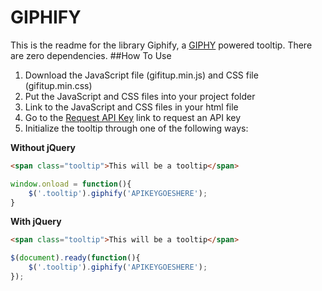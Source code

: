 # GIPHIFY
This is the readme for the library Giphify, a [GIPHY](http://giphy.com/) powered tooltip. There are zero dependencies.
##How To Use
1.  Download the JavaScript file (gifitup.min.js) and CSS file (gifitup.min.css)
2.  Put the JavaScript and CSS files into your project folder
3.  Link to the JavaScript and CSS files in your html file
4.  Go to the [Request API Key](http://api.giphy.com/submit) link to request an API key
5.  Initialize the tooltip through one of the following ways:

**Without jQuery**
```html
<span class="tooltip">This will be a tooltip</span>
```
```javascript
window.onload = function(){
	$('.tooltip').giphify('APIKEYGOESHERE');
}
```

**With jQuery**
```html
<span class="tooltip">This will be a tooltip</span>
```
```javascript
$(document).ready(function(){
	$('.tooltip').giphify('APIKEYGOESHERE');
});
```